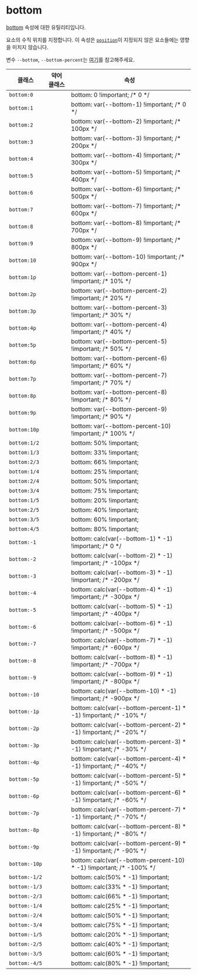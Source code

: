 # bottom

[bottom](https://developer.mozilla.org/en-US/docs/Web/CSS/bottom) 속성에 대한 유틸리티입니다.

요소의 수직 위치를 지정합니다. 이 속성은 [<code>position</code>](./position.md)이 지정되지 않은 요소들에는 영향을 미치지 않습니다.

변수 `--bottom`, `--bottom-percent`는 [여기](/guide/css-variable-list.html#top-right-bottom-left)를 참고해주세요.

<table>
  <thead>
    <tr>
      <th scope="col">클래스</th>
      <th scope="col">약어 클래스</th>
      <th scope="col">속성</th>
    </tr>
  </thead>

  <tbody>
    <tr>
      <td><code>bottom:0</code></td>
      <td class="blank"></td>
      <td>
        <span class="code">bottom: 0 !important;</span>
        <span class="c:weak">/* 0 */</span>
      </td>
    </tr>
    <tr>
      <td><code>bottom:1</code></td>
      <td class="blank"></td>
      <td>
        <span class="code">bottom: var(--bottom-1) !important;</span>
        <span class="c:weak">/* 0 */</span>
      </td>
    </tr>
    <tr>
      <td><code>bottom:2</code></td>
      <td class="blank"></td>
      <td>
        <span class="code">bottom: var(--bottom-2) !important;</span>
        <span class="c:weak">/* 100px */</span>
      </td>
    </tr>
    <tr>
      <td><code>bottom:3</code></td>
      <td class="blank"></td>
      <td>
        <span class="code">bottom: var(--bottom-3) !important;</span>
        <span class="c:weak">/* 200px */</span>
      </td>
    </tr>
    <tr>
      <td><code>bottom:4</code></td>
      <td class="blank"></td>
      <td>
        <span class="code">bottom: var(--bottom-4) !important;</span>
        <span class="c:weak">/* 300px */</span>
      </td>
    </tr>
    <tr>
      <td><code>bottom:5</code></td>
      <td class="blank"></td>
      <td>
        <span class="code">bottom: var(--bottom-5) !important;</span>
        <span class="c:weak">/* 400px */</span>
      </td>
    </tr>
    <tr>
      <td><code>bottom:6</code></td>
      <td class="blank"></td>
      <td>
        <span class="code">bottom: var(--bottom-6) !important;</span>
        <span class="c:weak">/* 500px */</span>
      </td>
    </tr>
    <tr>
      <td><code>bottom:7</code></td>
      <td class="blank"></td>
      <td>
        <span class="code">bottom: var(--bottom-7) !important;</span>
        <span class="c:weak">/* 600px */</span>
      </td>
    </tr>
    <tr>
      <td><code>bottom:8</code></td>
      <td class="blank"></td>
      <td>
        <span class="code">bottom: var(--bottom-8) !important;</span>
        <span class="c:weak">/* 700px */</span>
      </td>
    </tr>
    <tr>
      <td><code>bottom:9</code></td>
      <td class="blank"></td>
      <td>
        <span class="code">bottom: var(--bottom-9) !important;</span>
        <span class="c:weak">/* 800px */</span>
      </td>
    </tr>
    <tr>
      <td><code>bottom:10</code></td>
      <td class="blank"></td>
      <td>
        <span class="code">bottom: var(--bottom-10) !important;</span>
        <span class="c:weak">/* 900px */</span>
      </td>
    </tr>
    <tr>
      <td><code>bottom:1p</code></td>
      <td class="blank"></td>
      <td>
        <span class="code">bottom: var(--bottom-percent-1) !important;</span>
        <span class="c:weak">/* 10% */</span>
      </td>
    </tr>
    <tr>
      <td><code>bottom:2p</code></td>
      <td class="blank"></td>
      <td>
        <span class="code">bottom: var(--bottom-percent-2) !important;</span>
        <span class="c:weak">/* 20% */</span>
      </td>
    </tr>
    <tr>
      <td><code>bottom:3p</code></td>
      <td class="blank"></td>
      <td>
        <span class="code">bottom: var(--bottom-percent-3) !important;</span>
        <span class="c:weak">/* 30% */</span>
      </td>
    </tr>
    <tr>
      <td><code>bottom:4p</code></td>
      <td class="blank"></td>
      <td>
        <span class="code">bottom: var(--bottom-percent-4) !important;</span>
        <span class="c:weak">/* 40% */</span>
      </td>
    </tr>
    <tr>
      <td><code>bottom:5p</code></td>
      <td class="blank"></td>
      <td>
        <span class="code">bottom: var(--bottom-percent-5) !important;</span>
        <span class="c:weak">/* 50% */</span>
      </td>
    </tr>
    <tr>
      <td><code>bottom:6p</code></td>
      <td class="blank"></td>
      <td>
        <span class="code">bottom: var(--bottom-percent-6) !important;</span>
        <span class="c:weak">/* 60% */</span>
      </td>
    </tr>
    <tr>
      <td><code>bottom:7p</code></td>
      <td class="blank"></td>
      <td>
        <span class="code">bottom: var(--bottom-percent-7) !important;</span>
        <span class="c:weak">/* 70% */</span>
      </td>
    </tr>
    <tr>
      <td><code>bottom:8p</code></td>
      <td class="blank"></td>
      <td>
        <span class="code">bottom: var(--bottom-percent-8) !important;</span>
        <span class="c:weak">/* 80% */</span>
      </td>
    </tr>
    <tr>
      <td><code>bottom:9p</code></td>
      <td class="blank"></td>
      <td>
        <span class="code">bottom: var(--bottom-percent-9) !important;</span>
        <span class="c:weak">/* 90% */</span>
      </td>
    </tr>
    <tr>
      <td><code>bottom:10p</code></td>
      <td class="blank"></td>
      <td>
        <span class="code">bottom: var(--bottom-percent-10) !important;</span>
        <span class="c:weak">/* 100% */</span>
      </td>
    </tr>
    <tr>
      <td><code>bottom:1/2</code></td>
      <td class="blank"></td>
      <td>
        <span class="code">bottom: 50% !important;</span>
      </td>
    </tr>
    <tr>
      <td><code>bottom:1/3</code></td>
      <td class="blank"></td>
      <td>
        <span class="code">bottom: 33% !important;</span>
      </td>
    </tr>
    <tr>
      <td><code>bottom:2/3</code></td>
      <td class="blank"></td>
      <td>
        <span class="code">bottom: 66% !important;</span>
      </td>
    </tr>
    <tr>
      <td><code>bottom:1/4</code></td>
      <td class="blank"></td>
      <td>
        <span class="code">bottom: 25% !important;</span>
      </td>
    </tr>
    <tr>
      <td><code>bottom:2/4</code></td>
      <td class="blank"></td>
      <td>
        <span class="code">bottom: 50% !important;</span>
      </td>
    </tr>
    <tr>
      <td><code>bottom:3/4</code></td>
      <td class="blank"></td>
      <td>
        <span class="code">bottom: 75% !important;</span>
      </td>
    </tr>
    <tr>
      <td><code>bottom:1/5</code></td>
      <td class="blank"></td>
      <td>
        <span class="code">bottom: 20% !important;</span>
      </td>
    </tr>
    <tr>
      <td><code>bottom:2/5</code></td>
      <td class="blank"></td>
      <td>
        <span class="code">bottom: 40% !important;</span>
      </td>
    </tr>
    <tr>
      <td><code>bottom:3/5</code></td>
      <td class="blank"></td>
      <td>
        <span class="code">bottom: 60% !important;</span>
      </td>
    </tr>
    <tr>
      <td><code>bottom:4/5</code></td>
      <td class="blank"></td>
      <td>
        <span class="code">bottom: 80% !important;</span>
      </td>
    </tr>
    <tr>
      <td><code>bottom:-1</code></td>
      <td class="blank"></td>
      <td>
        <span class="code">bottom: calc(var(--bottom-1) * -1) !important;</span>
        <span class="c:weak">/* 0 */</span>
      </td>
    </tr>
    <tr>
      <td><code>bottom:-2</code></td>
      <td class="blank"></td>
      <td>
        <span class="code">bottom: calc(var(--bottom-2) * -1) !important;</span>
        <span class="c:weak">/* -100px */</span>
      </td>
    </tr>
    <tr>
      <td><code>bottom:-3</code></td>
      <td class="blank"></td>
      <td>
        <span class="code">bottom: calc(var(--bottom-3) * -1) !important;</span>
        <span class="c:weak">/* -200px */</span>
      </td>
    </tr>
    <tr>
      <td><code>bottom:-4</code></td>
      <td class="blank"></td>
      <td>
        <span class="code">bottom: calc(var(--bottom-4) * -1) !important;</span>
        <span class="c:weak">/* -300px */</span>
      </td>
    </tr>
    <tr>
      <td><code>bottom:-5</code></td>
      <td class="blank"></td>
      <td>
        <span class="code">bottom: calc(var(--bottom-5) * -1) !important;</span>
        <span class="c:weak">/* -400px */</span>
      </td>
    </tr>
    <tr>
      <td><code>bottom:-6</code></td>
      <td class="blank"></td>
      <td>
        <span class="code">bottom: calc(var(--bottom-6) * -1) !important;</span>
        <span class="c:weak">/* -500px */</span>
      </td>
    </tr>
    <tr>
      <td><code>bottom:-7</code></td>
      <td class="blank"></td>
      <td>
        <span class="code">bottom: calc(var(--bottom-7) * -1) !important;</span>
        <span class="c:weak">/* -600px */</span>
      </td>
    </tr>
    <tr>
      <td><code>bottom:-8</code></td>
      <td class="blank"></td>
      <td>
        <span class="code">bottom: calc(var(--bottom-8) * -1) !important;</span>
        <span class="c:weak">/* -700px */</span>
      </td>
    </tr>
    <tr>
      <td><code>bottom:-9</code></td>
      <td class="blank"></td>
      <td>
        <span class="code">bottom: calc(var(--bottom-9) * -1) !important;</span>
        <span class="c:weak">/* -800px */</span>
      </td>
    </tr>
    <tr>
      <td><code>bottom:-10</code></td>
      <td class="blank"></td>
      <td>
        <span class="code">bottom: calc(var(--bottom-10) * -1) !important;</span>
        <span class="c:weak">/* -900px */</span>
      </td>
    </tr>
    <tr>
      <td><code>bottom:-1p</code></td>
      <td class="blank"></td>
      <td>
        <span class="code">
          bottom: calc(var(--bottom-percent-1) * -1) !important;
        </span>
        <span class="c:weak">/* -10% */</span>
      </td>
    </tr>
    <tr>
      <td><code>bottom:-2p</code></td>
      <td class="blank"></td>
      <td>
        <span class="code">
          bottom: calc(var(--bottom-percent-2) * -1) !important;
        </span>
        <span class="c:weak">/* -20% */</span>
      </td>
    </tr>
    <tr>
      <td><code>bottom:-3p</code></td>
      <td class="blank"></td>
      <td>
        <span class="code">
          bottom: calc(var(--bottom-percent-3) * -1) !important;
        </span>
        <span class="c:weak">/* -30% */</span>
      </td>
    </tr>
    <tr>
      <td><code>bottom:-4p</code></td>
      <td class="blank"></td>
      <td>
        <span class="code">
          bottom: calc(var(--bottom-percent-4) * -1) !important;
        </span>
        <span class="c:weak">/* -40% */</span>
      </td>
    </tr>
    <tr>
      <td><code>bottom:-5p</code></td>
      <td class="blank"></td>
      <td>
        <span class="code">
          bottom: calc(var(--bottom-percent-5) * -1) !important;
        </span>
        <span class="c:weak">/* -50% */</span>
      </td>
    </tr>
    <tr>
      <td><code>bottom:-6p</code></td>
      <td class="blank"></td>
      <td>
        <span class="code">
          bottom: calc(var(--bottom-percent-6) * -1) !important;
        </span>
        <span class="c:weak">/* -60% */</span>
      </td>
    </tr>
    <tr>
      <td><code>bottom:-7p</code></td>
      <td class="blank"></td>
      <td>
        <span class="code">
          bottom: calc(var(--bottom-percent-7) * -1) !important;
        </span>
        <span class="c:weak">/* -70% */</span>
      </td>
    </tr>
    <tr>
      <td><code>bottom:-8p</code></td>
      <td class="blank"></td>
      <td>
        <span class="code">
          bottom: calc(var(--bottom-percent-8) * -1) !important;
        </span>
        <span class="c:weak">/* -80% */</span>
      </td>
    </tr>
    <tr>
      <td><code>bottom:-9p</code></td>
      <td class="blank"></td>
      <td>
        <span class="code">
          bottom: calc(var(--bottom-percent-9) * -1) !important;
        </span>
        <span class="c:weak">/* -90% */</span>
      </td>
    </tr>
    <tr>
      <td><code>bottom:-10p</code></td>
      <td class="blank"></td>
      <td>
        <span class="code">
          bottom: calc(var(--bottom-percent-10) * -1) !important;
        </span>
        <span class="c:weak">/* -100% */</span>
      </td>
    </tr>
    <tr>
      <td><code>bottom:-1/2</code></td>
      <td class="blank"></td>
      <td>
        <span class="code">bottom: calc(50% * -1) !important;</span>
      </td>
    </tr>
    <tr>
      <td><code>bottom:-1/3</code></td>
      <td class="blank"></td>
      <td>
        <span class="code">bottom: calc(33% * -1) !important;</span>
      </td>
    </tr>
    <tr>
      <td><code>bottom:-2/3</code></td>
      <td class="blank"></td>
      <td>
        <span class="code">bottom: calc(66% * -1) !important;</span>
      </td>
    </tr>
    <tr>
      <td><code>bottom:-1/4</code></td>
      <td class="blank"></td>
      <td>
        <span class="code">bottom: calc(25% * -1) !important;</span>
      </td>
    </tr>
    <tr>
      <td><code>bottom:-2/4</code></td>
      <td class="blank"></td>
      <td>
        <span class="code">bottom: calc(50% * -1) !important;</span>
      </td>
    </tr>
    <tr>
      <td><code>bottom:-3/4</code></td>
      <td class="blank"></td>
      <td>
        <span class="code">bottom: calc(75% * -1) !important;</span>
      </td>
    </tr>
    <tr>
      <td><code>bottom:-1/5</code></td>
      <td class="blank"></td>
      <td>
        <span class="code">bottom: calc(20% * -1) !important;</span>
      </td>
    </tr>
    <tr>
      <td><code>bottom:-2/5</code></td>
      <td class="blank"></td>
      <td>
        <span class="code">bottom: calc(40% * -1) !important;</span>
      </td>
    </tr>
    <tr>
      <td><code>bottom:-3/5</code></td>
      <td class="blank"></td>
      <td>
        <span class="code">bottom: calc(60% * -1) !important;</span>
      </td>
    </tr>
    <tr>
      <td><code>bottom:-4/5</code></td>
      <td class="blank"></td>
      <td>
        <span class="code">bottom: calc(80% * -1) !important;</span>
      </td>
    </tr>
  </tbody>
</table>
